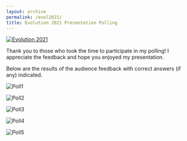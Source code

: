 ```yaml
---
layout: archive
permalink: /evol2021/
title: Evolution 2021 Presentation Polling
---
```


[![Evolution 2021](https://www.evolutionmeetings.org/uploads/4/8/8/0/48804503/editor/virtualmeetingbannerfinal_10.png)](https://www.evolutionmeetings.org/)

Thank you to those who took the time to participate in my polling! I appreciate the feedback and hope you enjoyed my presentation.

Below are the results of the audience feedback with correct answers (if any) indicated.

![Poll1](https://user-images.githubusercontent.com/8263623/125688421-cb68c34a-59e2-4854-bfd9-0efdb1fb8ede.png)

![Poll2](https://user-images.githubusercontent.com/8263623/125688552-ff56f42d-151d-4c72-89a8-43536ae96924.png)

![Poll3](https://user-images.githubusercontent.com/8263623/125688571-40b8ff05-19e5-48ac-8e3d-c74bce3610f1.png)

![Poll4](https://user-images.githubusercontent.com/8263623/125688591-a266dead-7dd9-46f8-93f1-c85f272278f7.png)

![Poll5](https://user-images.githubusercontent.com/8263623/125688609-e9d062e0-1f75-4473-97fc-a54247c7418f.png)
